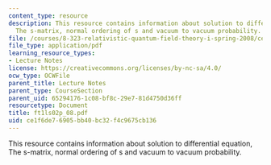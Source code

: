 ```yaml
---
content_type: resource
description: This resource contains information about solution to differential equation,
  The s-matrix, normal ordering of s and vacuum to vacuum probability.
file: /courses/8-323-relativistic-quantum-field-theory-i-spring-2008/ce1f6de76905bb40bc32f4c9675cb136_ft1ls02p_08.pdf
file_type: application/pdf
learning_resource_types:
- Lecture Notes
license: https://creativecommons.org/licenses/by-nc-sa/4.0/
ocw_type: OCWFile
parent_title: Lecture Notes
parent_type: CourseSection
parent_uid: 65294176-1c08-bf8c-29e7-81d4750d36ff
resourcetype: Document
title: ft1ls02p_08.pdf
uid: ce1f6de7-6905-bb40-bc32-f4c9675cb136
---
```

This resource contains information about solution to differential equation, The s-matrix, normal ordering of s and vacuum to vacuum probability.